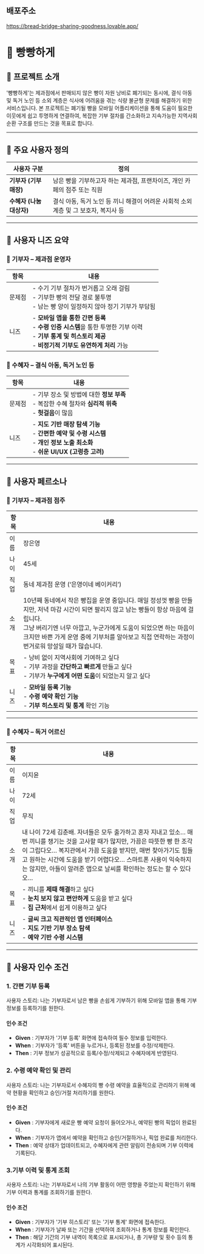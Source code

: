 ## 배포주소
https://bread-bridge-sharing-goodness.lovable.app/

# 🧁 빵빵하게

## 📌 프로젝트 소개
'빵빵하게'는 제과점에서 판매되지 않은 빵이 자원 낭비로 폐기되는 동시에, 결식 아동 및 독거 노인 등 소외 계층은 식사에 어려움을 겪는 식량 불균형 문제를 해결하기 위한 서비스입니다. 본 프로젝트는 폐기될 빵을 모바일 어플리케이션을 통해 도움이 필요한 이웃에게 쉽고 투명하게 연결하여, 복잡한 기부 절차를 간소화하고 지속가능한 지역사회 순환 구조를 만드는 것을 목표로 합니다.

---

## 👥 주요 사용자 정의

| 사용자 구분 | 정의 |
| --- | --- |
| **기부자 (기부 매장)** | 남은 빵을 기부하고자 하는 제과점, 프랜차이즈, 개인 카페의 점주 또는 직원 |
| **수혜자 (나눔 대상자)** | 결식 아동, 독거 노인 등 끼니 해결이 어려운 사회적 소외 계층 및 그 보호자, 복지사 등 |

---

## 🎯 사용자 니즈 요약

### 🧁 기부자 – 제과점 운영자

| 항목 | 내용 |
| --- | --- |
| 문제점 | - 수기 기부 절차가 번거롭고 오래 걸림<br>- 기부한 빵의 전달 경로 불투명<br>- 남는 빵 양이 일정하지 않아 정기 기부가 부담됨 |
| 니즈 | - **모바일 앱을 통한 간편 등록**<br>- **수령 인증 시스템**을 통한 투명한 기부 이력<br>- **기부 통계 및 히스토리 제공**<br>- **비정기적 기부도 유연하게 처리** 가능 |

### 🥖 수혜자 – 결식 아동, 독거 노인 등

| 항목 | 내용 |
| --- | --- |
| 문제점 | - 기부 장소 및 방법에 대한 **정보 부족**<br>- 복잡한 수혜 절차와 **심리적 위축**<br>- **헛걸음**이 많음 |
| 니즈 | - **지도 기반 매장 탐색 기능**<br>- **간편한 예약 및 수령 시스템**<br>- **개인 정보 노출 최소화**<br>- **쉬운 UI/UX (고령층 고려)** |

---

## 👤 사용자 페르소나

### 🧁 기부자 – 제과점 점주

| 항목 | 내용 |
| --- | --- |
| 이름 | 장은영 |
| 나이 | 45세 |
| 직업 | 동네 제과점 운영 (‘은영이네 베이커리’) |
| 소개 | 10년째 동네에서 작은 빵집을 운영 중입니다. 매일 정성껏 빵을 만들지만, 저녁 마감 시간이 되면 팔리지 않고 남는 빵들이 항상 마음에 걸립니다. <br/>그냥 버리기엔 너무 아깝고, 누군가에게 도움이 되었으면 하는 마음이 크지만 바쁜 가게 운영 중에 기부처를 알아보고 직접 연락하는 과정이 번거로워 망설일 때가 많습니다. |
| 목표 | - 낭비 없이 지역사회에 기여하고 싶다<br>- 기부 과정을 **간단하고 빠르게** 만들고 싶다<br>- 기부가 **누구에게 어떤 도움**이 되었는지 알고 싶다 |
| 니즈 | - **모바일 등록 기능**<br>- **수령 예약 확인 기능**<br>- **기부 히스토리 및 통계** 확인 기능 |

---

### 🥖 수혜자 – 독거 어르신

| 항목 | 내용 |
| --- | --- |
| 이름 | 이지윤 |
| 나이 | 72세 |
| 직업 | 무직 |
| 소개 | 내 나이 72세 김춘배. 자녀들은 모두 출가하고 혼자 지내고 있소… 매번 끼니를 챙기는 것을 고사할 때가 많지만, 가끔은 따뜻한 빵 한 조각이 그립다오… 복지관에서 가끔 도움을 받지만, 매번 찾아가기도 힘들고 원하는 시간에 도움을 받기 어렵다오… 스마트폰 사용이 익숙하지는 않지만, 아들이 알려준 앱으로 날씨를 확인하는 정도는 할 수 있다오… |
| 목표 | - 끼니를 **제때 해결**하고 싶다<br>- **눈치 보지 않고 편안하게** 도움을 받고 싶다<br>- **집 근처**에서 쉽게 이용하고 싶다 |
| 니즈 | - **글씨 크고 직관적인 앱 인터페이스**<br>- **지도 기반 기부 장소 탐색**<br>- **예약 기반 수령 시스템** |

---

## 📌 사용자 인수 조건
### 1. 간편 기부 등록
사용자 스토리: 나는 기부자로서 남은 빵을 손쉽게 기부하기 위해 모바일 앱을 통해 기부 정보를 등록하기를 원한다.
#### 인수 조건
+ **Given** : 기부자가 '기부 등록' 화면에 접속하여 필수 정보를 입력한다.
+ **When** : 기부자가 '등록' 버튼을 누르거나, 등록된 정보를 수정/삭제한다.
+ **Then** : 기부 정보가 성공적으로 등록/수정/삭제되고 수혜자에게 반영된다.

### 2. 수령 예약 확인 및 관리
사용자 스토리: 나는 기부자로서 수혜자의 빵 수령 예약을 효율적으로 관리하기 위해 예약 현황을 확인하고 승인/거절 처리하기를 원한다.

#### 인수 조건
+ **Given** : 기부자에게 새로운 빵 예약 요청이 들어오거나, 예약된 빵의 픽업이 완료된다.
+ **When** : 기부자가 앱에서 예약을 확인하고 승인/거절하거나, 픽업 완료를 처리한다.
+ **Then** : 예약 상태가 업데이트되고, 수혜자에게 관련 알림이 전송되며 기부 이력에 기록된다.

### 3.기부 이력 및 통계 조회
사용자 스토리: 나는 기부자로서 나의 기부 활동이 어떤 영향을 주었는지 확인하기 위해 기부 이력과 통계를 조회하기를 원한다.

#### 인수 조건
+ **Given** : 기부자가 '기부 히스토리' 또는 '기부 통계' 화면에 접속한다.
+ **When** : 기부자가 날짜 또는 기간을 선택하여 조회하거나 통계 정보를 확인한다.
+ **Then** : 해당 기간의 기부 내역이 목록으로 표시되거나, 총 기부량 및 횟수 등의 통계가 시각화되어 표시된다.


